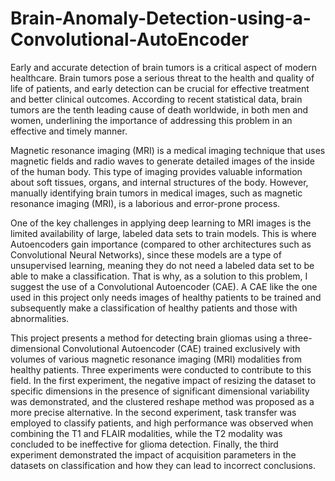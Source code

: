 # Brain-Anomaly-Detection-using-a-Convolutional-AutoEncoder

Early and accurate detection of brain tumors is a critical aspect of modern healthcare. Brain tumors pose a serious threat to the health and quality of life of patients, and early detection can be crucial for effective treatment and better clinical outcomes. According to recent statistical data, brain tumors are the tenth leading cause of death worldwide, in both men and women, underlining the importance of addressing this problem in an effective and timely manner.

Magnetic resonance imaging (MRI) is a medical imaging technique that uses magnetic fields and radio waves to generate detailed images of the inside of the human body. This type of imaging provides valuable information about soft tissues, organs, and internal structures of the body. However, manually identifying brain tumors in medical images, such as magnetic resonance imaging (MRI), is a laborious and error-prone process.

One of the key challenges in applying deep learning to MRI images is the limited availability of large, labeled data sets to train models. This is where Autoencoders gain importance (compared to other architectures such as Convolutional Neural Networks), since these models are a type of unsupervised learning, meaning they do not need a labeled data set to be able to make a classification. That is why, as a solution to this problem, I suggest the use of a Convolutional Autoencoder (CAE). A CAE like the one used in this project only needs images of healthy patients to be trained and subsequently make a classification of healthy patients and those with abnormalities.

This project presents a method for detecting brain gliomas using a three-dimensional Convolutional Autoencoder (CAE) trained exclusively with volumes of various magnetic resonance imaging (MRI) modalities from healthy patients. Three experiments were conducted to contribute to this field. In the first experiment, the negative impact of resizing the dataset to specific dimensions in the presence of significant dimensional variability was demonstrated, and the clustered reshape method was proposed as a more precise alternative. In the second experiment, task transfer was employed to classify patients, and high performance was observed when combining the T1 and FLAIR modalities, while the T2 modality was concluded to be ineffective for glioma detection. Finally, the third experiment demonstrated the impact of acquisition parameters in the datasets on classification and how they can lead to incorrect conclusions.
